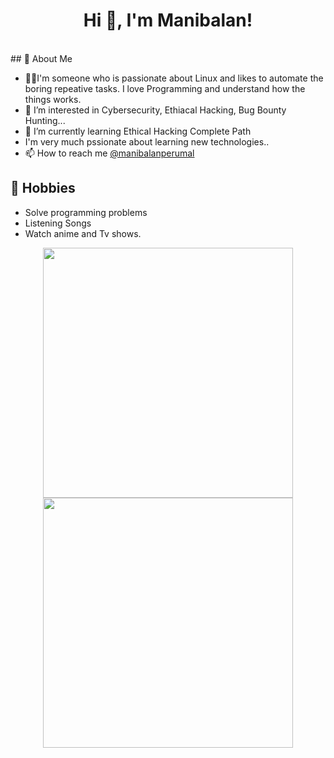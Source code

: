 <h1 align="center">Hi 👋, I'm Manibalan!</h1>
<br>
 ## 💬 About Me

- 👨‍💻I'm someone who is passionate about Linux and likes to automate the boring repeative tasks. I love Programming and understand how the things works.
- 👀 I’m interested in Cybersecurity, Ethiacal Hacking, Bug Bounty Hunting...
- 🌱 I’m currently learning Ethical Hacking Complete Path
- I'm very much pssionate about learning new technologies..
- 📫 How to reach me [@manibalanperumal](https://twitter.com/manibalanperumal)

## 📅 Hobbies
- Solve programming problems
- Listening Songs
- Watch anime and Tv shows.

<p align = "center">
  <img src = "https://github-readme-stats.vercel.app/api?username=ManibalanPerumal&show_icons=true&theme=bear" width = 400>
  <img src = "https://github-readme-streak-stats.herokuapp.com?user=ManibalanPerumal&theme=dark&hide_border=true" width = 400>
</p>

<!---
ManibalanPerumal/ManibalanPerumal is a ✨ special ✨ repository because its `README.md` (this file) appears on your GitHub profile.
You can click the Preview link to take a look at your changes.
--->
